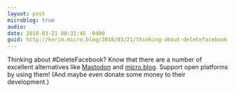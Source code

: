 ```yaml
---
layout: post
microblog: true
audio: 
date: 2018-03-21 00:31:45 -0400
guid: http://kerim.micro.blog/2018/03/21/thinking-about-deletefacebook.html
---
```

Thinking about #DeleteFacebook? Know that there are a number of excellent alternatives like [Mastodon](https://medium.com/tootsuite/deletefacebook-fafdc4090307) and [micro.blog](https://micro.oxus.net/2018/02/06/what-is-a.html). Support open platforms by using them! (And maybe even donate some money to their development.)
